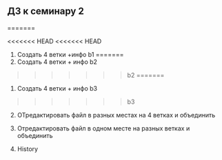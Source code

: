 
## ДЗ к семинару 2
=======


<<<<<<< HEAD
<<<<<<< HEAD
1. Создать 4 ветки +инфо b1
=======
1. Создать 4 ветки + инфо b2
>>>>>>> b2
=======
1. Создать 4 ветки + инфо b3
>>>>>>> b3

2. ОТредактировать файл в разных местах на 4 ветках и объединить

3. Отредактировать файл в одном месте на разных ветках и объединить

4. History

